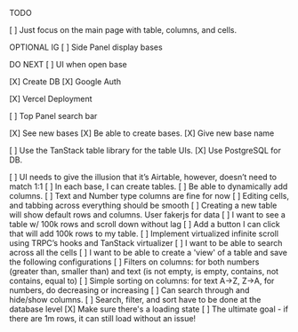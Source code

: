 TODO

[ ] Just focus on the main page with table, columns, and cells.

OPTIONAL IG
[ ] Side Panel display bases

DO NEXT
[ ] UI when open base

[X] Create DB
[X] Google Auth

[X] Vercel Deployment

[ ] Top Panel search bar

[X] See new bases
[X] Be able to create bases.
[X] Give new base name

[ ] Use the TanStack table library for the table UIs.
[X] Use PostgreSQL for DB.

[ ] UI needs to give the illusion that it’s Airtable, however, doesn’t need to match 1:1
[ ] In each base, I can create tables.
[ ] Be able to dynamically add columns.
[ ] Text and Number type columns are fine for now
[ ] Editing cells, and tabbing across everything should be smooth
[ ] Creating a new table will show default rows and columns. User fakerjs for data
[ ] I want to see a table w/ 100k rows and scroll down without lag
[ ] Add a button I can click that will add 100k rows to my table.
[ ] Implement virtualized infinite scroll using TRPC’s hooks and TanStack virtualizer
[ ] I want to be able to search across all the cells
[ ] I want to be able to create a 'view' of a table and save the following configurations
[ ] Filters on columns: for both numbers (greater than, smaller than) and text (is not empty, is empty, contains, not contains, equal to)
[ ] Simple sorting on columns: for text A→Z, Z→A, for numbers, do decreasing or increasing
[ ] Can search through and hide/show columns.
[ ] Search, filter, and sort have to be done at the database level
[X] Make sure there's a loading state
[ ] The ultimate goal - if there are 1m rows, it can still load without an issue!